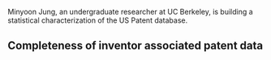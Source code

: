 Minyoon Jung, an undergraduate researcher at UC Berkeley, is building a statistical characterization 
of the US Patent database.


## Completeness of inventor associated patent data
